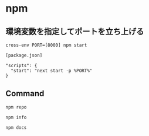 # npm

## 環境変数を指定してポートを立ち上げる

`cross-env PORT=[8000] npm start`

```text
[package.json]

"scripts": {
  "start": "next start -p %PORT%"
}
```

## Command

`npm repo` 

`npm info` 

`npm docs`

